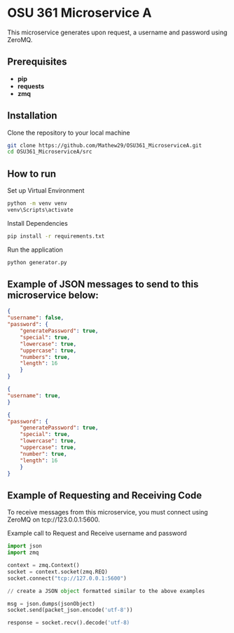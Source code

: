 # OSU 361 Microservice A

This microservice generates upon request, a username and password using ZeroMQ.

## Prerequisites
- **pip**
- **requests**
- **zmq**


## Installation

Clone the repository to your local machine
```bash
git clone https://github.com/Mathew29/OSU361_MicroserviceA.git
cd OSU361_MicroserviceA/src
```

## How to run

Set up Virtual Environment
```bash
python -m venv venv
venv\Scripts\activate
```

Install Dependencies
```bash
pip install -r requirements.txt
```

Run the application
```bash
python generator.py
```

## Example of JSON messages to send to this microservice below:
```json
{
"username": false,
"password": {
    "generatePassword": true,
    "special": true,
    "lowercase": true,
    "uppercase": true,
    "numbers": true,
    "length": 16
    }
}
```
```json
{
"username": true,
}
```
```json
{
"password": {
    "generatePassword": true,
    "special": true,
    "lowercase": true,
    "uppercase": true,
    "number": true,
    "length": 16
    }
}
```

## Example of Requesting and Receiving Code
To receive messages from this microservice, you must connect using ZeroMQ on tcp://123.0.0.1:5600. 

Example call to Request and Receive username and password
```python
import json
import zmq

context = zmq.Context()
socket = context.socket(zmq.REQ)
socket.connect("tcp://127.0.0.1:5600")

// create a JSON object formatted similar to the above examples

msg = json.dumps(jsonObject)
socket.send(packet_json.encode('utf-8'))

response = socket.recv().decode('utf-8)
```




